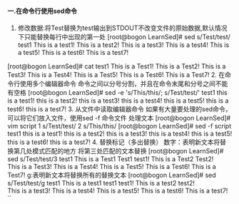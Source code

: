#### 一.在命令行使用sed命令
1. 修改数据:将Test替换为test输出到STDOUT不改变文件的原始数据,默认情况下只能替换每行中出现的第一处
[root@bogon LearnSed]# sed s/Test/test/ test1
This is a test1!
This is a test2!
This is a test3!
This is a test4!
This is a test5!
This is a test6!
This is a test7!

[root@bogon LearnSed]# cat test1
This is a Test1!
This is a Test2!
This is a Test3!
This is a Test4!
This is a Test5!
This is a Test6!
This is a Test7!
2. 在命令行使用多个编辑器命令
命令之间以分号分割，并且在命令末尾和分号之间不能有空格
[root@bogon LearnSed]# sed -e 's/This/this/; s/Test/test/' test1
this is a test1!
this is a test2!
this is a test3!
this is a test4!
this is a test5!
this is a test6!
this is a test7!
3. 从文件中读取编辑器命令
如果有大量要处理的sed命令，可以将它们放入文件，使用sed -f 命令文件 处理文本
[root@bogon LearnSed]# vim script
  1 s/Test/test/
  2 s/This/this/
[root@bogon LearnSed]# sed -f script test1 
this is a test1!
this is a test2!
this is a test3!
this is a test4!
this is a test5!
this is a test6!
this is a test7!
4. 替换标记（多出替换）
数字：表明新文本将替换第几处模式匹配的地方
将第三处匹配的文本替换
[root@bogon LearnSed]# sed s/Test/test/3 test1 
This is a Test1 Test1 test1!
This is a Test2 Test2!  
This is a Test3!
This is a Test4!
This is a Test5!
This is a Test6!
This is a Test7!
g:表明新文本将替换所有的替换文本
[root@bogon LearnSed]# sed s/Test/test/g test1 
This is a test1 test1 test1!
This is a test2 test2!  
This is a test3!
This is a test4!
This is a test5!
This is a test6!
This is a test7!
``
